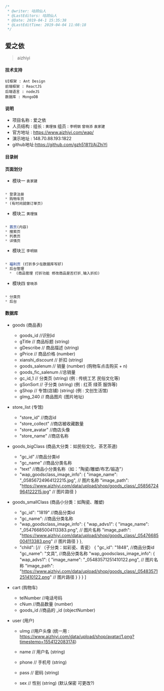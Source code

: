 ```javascript
/*
 * @writer: 咕鸽仙人
 * @LastEditors: 咕鸽仙人
 * @Date: 2019-04-1 15:35:38
 * @LastEditTime: 2019-04-04 11:08:18
 */
```

##  爱之依
> aizhiyi

#### 技术支持

    UI框架 : Ant Design
    前端框架 : ReactJS
    后端语言 : nodeJS
    数据库 : MongoDB

#### 说明

  * 项目名称 : 爱之依
  * 人员结构 : 组长 : `黄理强`    组员 :  `李明钢` `曾晓添` `袁家建`
  * 官方地址 : https://www.aizhiyi.com/wap/
  * 演示地址 : 148.70.88.193:1822
  * github地址:https://github.com/gzh51811/AiZhiYi

#### 目录树



#### 页面划分

* 模块一 `袁家建`
```javascript

* 登录注册
* 购物车页
* (有时间就做订单页)

```
* 模块二 `黄理强`
```javascript

* 首页(内容)
* 搜索页
* 列表页
* 详情页

```
* 模块三 `李明钢`
```javascript

* 福利页 (打折多少在数据库写好)
* 后台管理
  *  (商品管理 打折功能 修改商品是否打折,输入折扣)

```
* 模块四 `曾晓添`
```javascript

* 分类页
* 后台

```

#### 数据库

* goods (商品表)
  * goods_id    //识别id
  * gTitle        // 商品标题    (string)
  * gDescribe     // 商品描述    (string)
  * gPrice        // 商品价格    (number)
  * xianshi_discount     // 折扣        (string)
  * goods_salenum      // 销量        (number) (购物车点击购买 + n)
  * goods_fic_salenum  //总销量
  * gc_id_1         // 分类页      (string) (例 : 传统工艺 民俗文化等)
  * gSonSort      // 子分类      (string) (例 : 红茶 绿茶 服饰等)
  * gShop         // 专馆(店铺)  (string) (例 : 文创生活馆)
  * gImg_240          // 商品图片    (图片地址)


* store_list (专馆)
  * "store_id"    	//商店id
  * "store_collect" //商店被收藏数量
  * "store_avatar"  //商店头像
  * "store_name"  	//商店名称

* goods_bigClass (商品大分类：如民俗文化、茶艺茶道)
  *	"gc_id"        //商品分类id
  * "gc_name"      //商品分类名称
  *	"text"         //商品小分类名称（如："陶瓷/雕塑/布艺/锻造"）
  * "wap_goodsclass_image_info": {
		"image_name": "_05856724964122215.jpg",  // 图片名称
		"image_path": "https://www.aizhiyi.com/data/upload/shop/goods_class/_05856724964122215.jpg" // 图片路径
	}

* goods_smallClass (商品小分类：如陶瓷、雕塑)
  * "gc_id": "1819"  //商品分类id
  * "gc_name":       //商品分类名称
  * "wap_goodsclass_image_info": {
	  	"wap_advs1": {
				"image_name": "_05476685004113383.png", // 图片名称
				"image_path": "https://www.aizhiyi.com/data/upload/shop/goods_class/_05476685004113383.png" // 图片路径
			}
	},
  * "child": [// （子分类：如彩瓷、青瓷）
		{
			"gc_id": "1848",  //商品分类id
			"gc_name": "文具", //商品分类名称
			"wap_goodsclass_image_info": {
				"wap_advs1": {
					"image_name": "_05483571251410122.png", // 图片名称
					"image_path": "https://www.aizhiyi.com/data/upload/shop/goods_class/_05483571251410122.png" // 图片路径
				}
			}
		}
	]




* cart (购物车)
  * telNumber        //电话号码
  * cNum                 //商品数量       (number)
  * goods_id          //商品的 _id     (objectNumber)

* user (用户)
  * uImg          //用户头像        (统一用 : https://www.aizhiyi.com/data/upload/shop/avatar/1.png?timestemp=1554122083174)

  * name          // 用户名         (string)
  * phone         // 手机号         (string)
  * pass          // 密码           (string)
  * sex           // 性别           (string) (默认保密 可更改?)
